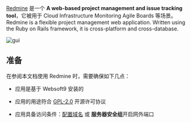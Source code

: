 [Redmine](https://www.redmine.org/) 是一个 **A web-based project management and issue tracking tool**，它被用于 Cloud Infrastructure Monitoring Agile Boards  等场景。Redmine is a flexible project management web application. Written using the Ruby on Rails framework, it is cross-platform and cross-database.


![gui](https://libs.websoft9.com/Websoft9/DocsPicture/zh/redmine/redmine-gui-websoft9.jpg)


## 准备

在参阅本文档使用 Redmine 时，需要确保如下几点：

- 应用是基于 Websoft9 安装的

- 应用的用途符合 [GPL-2.0](https://opensource.org/licenses/GPL-2.0) 开源许可协议

- 应用具备访问条件：[配置域名](./guide/appsetdomain) 或 **服务器安全组**开启网外端口